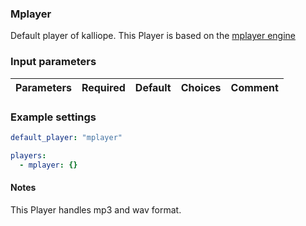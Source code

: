 ### Mplayer

Default player of kalliope.
This Player is based on the [mplayer engine](http://www.mplayerhq.hu/design7/news.html)

### Input parameters

| Parameters | Required | Default | Choices    | Comment |
|------------|----------|---------|------------|---------|


### Example settings
```yml
default_player: "mplayer"

players:
  - mplayer: {}
```

#### Notes

This Player handles mp3 and wav format.

